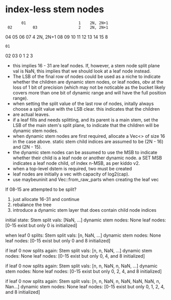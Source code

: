 # index-less stem nodes

           01                       1    2N, 2N+1
     02         03                  2    2N, 2N+1
  04   05     06   07               4    2N, 2N+1
08 09 10 11 12 13 14 15             8


    01
 02    03
0  1  2  3

* this implies 16 - 31 are leaf nodes. If, however, a stem node split plane val is NaN, this implies that we should look at a leaf node instead.
* The LSB of the final row of nodes could be used as a niche to indicate whether the children are dynamic stem nodes, or leaf nodes, obv at the loss of 1 bit of precision (which may not be noticable as the bucket likely covers more than one bit of dynamic range and will have the full position range).
* when setting the split value of the last row of nodes, initally always choose a split value with the LSB clear. this indicates that the children
* are actual leaves.
* if a leaf fills and needs splitting, and its parent is a main stem, set the LSB of the main stem's split plane, to indicate that the children will be dynamic stem nodes.
* when dynamic stem nodes are first required, allocate a Vec<> of size 16 in the case above. static stem child indices are assumed to be (2N - 16) and (2N - 15).
* the dynamic stem nodes can be assumed to use the MSB to indicate whether their child is a leaf node or another dynamic node. a SET MSB indicates a leaf node child, of index n-MSB, as per kiddo v2.
* when a top-level dstem is required, two must be created
* leaf nodes are initially a vec with capacity of log2(cap).
* use maybeuninit and Vec::from_raw_parts when creating the leaf vec



If 08-15 are attempted to be split?

1) just allocate 16-31 and continue
2) rebalance the tree
3) introduce a dynamic stem layer that does contain child node indices

initial state:
    Stem split vals: [NaN, ...]
    dynamic stem nodes: None
    leaf nodes: [0-15 exist but only 0 is initialized]

when leaf 0 splits:
    Stem split vals: [n, NaN, ...]
    dynamic stem nodes: None
    leaf nodes: [0-15 exist but only 0 and 8 initialized]

if leaf 0 now splits again:
    Stem split vals: [n, n, NaN, ...]
    dynamic stem nodes: None
    leaf nodes: [0-15 exist but only 0, 4, and 8 initialized]

if leaf 0 now splits again:
    Stem split vals: [n, n, NaN, n, NaN, ...]
    dynamic stem nodes: None
    leaf nodes: [0-15 exist but only 0, 2, 4, and 8 initialized]

if leaf 0 now splits again:
    Stem split vals: [n, n, NaN, n, NaN, NaN, NaN, n, Nan...]
    dynamic stem nodes: None
    leaf nodes: [0-15 exist but only 0, 1, 2, 4, and 8 initialized]





